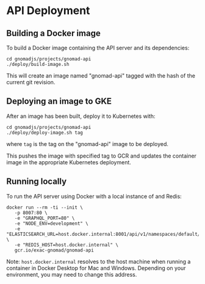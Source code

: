 # API Deployment

## Building a Docker image

To build a Docker image containing the API server and its dependencies:

```shell
cd gnomadjs/projects/gnomad-api
./deploy/build-image.sh
```

This will create an image named "gnomad-api" tagged with the hash of the current git revision.

## Deploying an image to GKE

After an image has been built, deploy it to Kubernetes with:

```shell
cd gnomadjs/projects/gnomad-api
./deploy/deploy-image.sh tag
```

where `tag` is the tag on the "gnomad-api" image to be deployed.

This pushes the image with specified tag to GCR and updates the container image in the appropriate
Kubernetes deployment.

## Running locally

To run the API server using Docker with a local instance of and Redis:

```shell
docker run --rm -ti --init \
   -p 8007:80 \
   -e "GRAPHQL_PORT=80" \
   -e "NODE_ENV=development" \
   -e "ELASTICSEARCH_URL=host.docker.internal:8001/api/v1/namespaces/default/services/elasticsearch:9200/proxy" \
   -e "REDIS_HOST=host.docker.internal" \
   gcr.io/exac-gnomad/gnomad-api
```

Note: `host.docker.internal` resolves to the host machine when running a container in Docker Desktop for Mac and Windows.
Depending on your environment, you may need to change this address.
